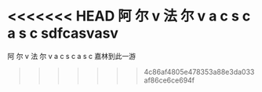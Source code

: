 <<<<<<< HEAD
阿 尔 v 法 尔 v a c s c a s c sdfcasvasv
=======
阿 尔 v 法 尔 v a c s c a s c
嘉林到此一游
>>>>>>> 4c86af4805e478353a88e3da033af86ce6ce694f
